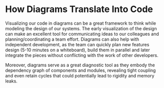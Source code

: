# How Diagrams Translate Into Code

Visualizing our code in diagrams can be a great framework to think while modeling the design of our systems. The early visualization of the design can make an excellent tool for communicating ideas to our colleagues and planning/coordinating a team effort. Diagrams can also help with independent development, as the team can quickly plan new features design (5-10 minutes on a whiteboard), build them in parallel and later integrate the pieces without conflicting with the work of other developers.

Moreover, diagrams serve as a great diagnostic tool as they embody the dependency graph of components and modules, revealing tight coupling and even retain cycles that could potentially lead to rigidity and memory leaks.
